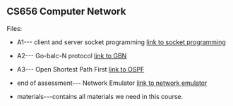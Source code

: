 ## CS656 Computer Network 

Files:
* A1--- client and server socket programming
[link to socket programming](https://github.com/QuanyuWANG96/computer-network/tree/master/A1)

* A2--- Go-balc-N protocol
[link to GBN](https://github.com/QuanyuWANG96/computer-network/tree/master/A2)

* A3--- Open Shortest Path First
[link to OSPF](https://github.com/QuanyuWANG96/computer-network/tree/master/A3)

* end of assessment--- Network Emulator
[link to network emulator](https://github.com/QuanyuWANG96/computer-network/tree/master/endOfAssessment)

* materials---contains all materials we need in this course.
